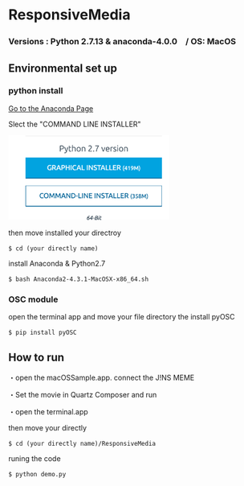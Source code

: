 # ResponsiveMedia

### Versions : Python 2.7.13 & anaconda-4.0.0　/ OS: MacOS

## Environmental set up
### python install
<a href="https://www.continuum.io/downloads">Go to the Anaconda Page</a>

Slect the "COMMAND LINE INSTALLER"

<img src="./images/fig1.png" width="320px">

then move installed your directroy 
```
$ cd (your directly name)
```

install Anaconda & Python2.7
```
$ bash Anaconda2-4.3.1-MacOSX-x86_64.sh 
```

### OSC module
open the terminal app and move your file directory the install pyOSC 

```
$ pip install pyOSC
```

## How to run
・open the macOSSample.app. connect the J!NS MEME


・Set the movie in Quartz Composer and run


・open the terminal.app


then move your directly

```
$ cd (your directly name)/ResponsiveMedia
```
runing the code

```
$ python demo.py
```